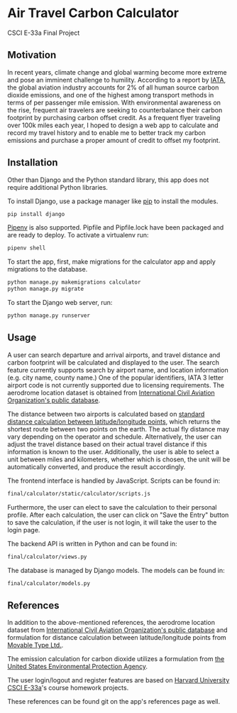 # Air Travel Carbon Calculator 

CSCI E-33a Final Project 

## Motivation

In recent years, climate change and global warming become more extreme and pose an imminent challenge to humility. 
According to a report by [IATA](https://www.iata.org/contentassets/c4f9f0450212472b96dac114a06cc4fa/fact-sheet-climate-change.pdf), 
the global aviation industry accounts for 2% of all human source carbon dioxide emissions, and one of the highest among transport methods in terms of per passenger mile emission. 
With environmental awareness on the rise, frequent air travelers are seeking to counterbalance their carbon footprint by purchasing carbon offset credit. 
As a frequent flyer traveling over 100k miles each year, I hoped to design a web app to calculate and record my travel history and to enable me to better track my carbon emissions and purchase a proper amount of credit to offset my footprint.   

## Installation

Other than Django and the Python standard library, this app does not require additional Python libraries. 

To install Django, use a package manager like [pip](https://pip.pypa.io/en/stable/) to install the modules.

```bash
pip install django
```

[Pipenv](https://pipenv.pypa.io/en/latest/) is also supported. Pipfile and Pipfile.lock have been packaged and are ready to deploy. To activate a virtualenv run:

```bash
pipenv shell
```

To start the app, first, make migrations for the calculator app and apply migrations to the database.

```bash
python manage.py makemigrations calculator
python manage.py migrate
```

To start the Django web server, run:

```bash
python manage.py runserver
```

## Usage

A user can search departure and arrival airports, and travel distance and carbon footprint will be calculated and displayed to the user. 
The search feature currently supports search by airport name, and location information (e.g. city name, county name.) 
One of the popular identifiers, IATA 3 letter airport code is not currently supported due to licensing requirements.
The aerodrome location dataset is obtained from [International Civil Aviation Organization's public database](https://www.icao.int/safety/iStars/Pages/API-Data-Service.aspx).

The distance between two airports is calculated based on [standard distance calculation between latitude/longitude points](https://www.movable-type.co.uk/scripts/latlong.html), 
which returns the shortest route between two points on the earth. The actual fly distance may vary depending on the operator and schedule. 
Alternatively, the user can adjust the travel distance based on their actual travel distance if this information is known to the user. 
Additionally, the user is able to select a unit between miles and kilometers, whether which is chosen, the unit will be automatically converted, and produce the result accordingly. 

The frontend interface is handled by JavaScript. Scripts can be found in:

```bash
final/calculator/static/calculator/scripts.js
```

Furthermore, the user can elect to save the calculation to their personal profile. After each calculation, the user can click on "Save the Entry" button to save the calculation, 
if the user is not login, it will take the user to the login page. 

The backend API is written in Python and can be found in:

```bash
final/calculator/views.py
```

The database is managed by Django models. The models can be found in:

```bash
final/calculator/models.py
```

## References

In addition to the above-mentioned references, the aerodrome location dataset from [International Civil Aviation Organization's public database](https://www.icao.int/safety/iStars/Pages/API-Data-Service.aspx)
and formulation for distance calculation between latitude/longitude points from [Movable Type Ltd.](https://www.movable-type.co.uk/scripts/latlong.html).

The emission calculation for carbon dioxide utilizes a formulation from [the United States Environmental Protection Agency](https://www.epa.gov/sites/production/files/2018-03/documents/emission-factors_mar_2018_0.pdf).

The user login/logout and register features are based on [Harvard University CSCI E-33a](https://cs50.harvard.edu/extension/web/2020/spring/)'s course homework projects.

These references can be found git on the app's references page as well. 